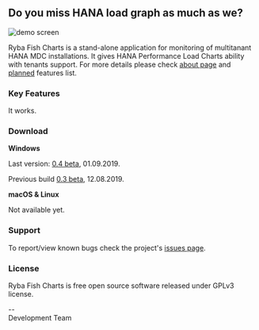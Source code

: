 ## Do you miss HANA load graph as much as we?
![demo screen](http://rybafish.github.io/demoscreen.png)

Ryba Fish Charts is a stand-alone application for monitoring of multitanant HANA MDC installations. It gives HANA Performance Load Charts ability with tenants support. For more details please check [about page](/about) and [planned](/todo) features list.

### Key Features
It works.

### Download
**Windows**

Last version: [0.4 beta](https://github.com/rybafish/rybafish/releases/download/04/RybaFish_04.7z), 01.09.2019.

Previous build [0.3 beta](https://github.com/rybafish/rybafish/releases/download/03/RybaFish_03.7z), 12.08.2019. 

**macOS & Linux**

Not available yet.

### Support
To report/view known bugs check the project's [issues page](https://github.com/rybafish/rybafish/issues).

### License
Ryba Fish Charts is free open source software released under GPLv3 license.

--  
Development Team
